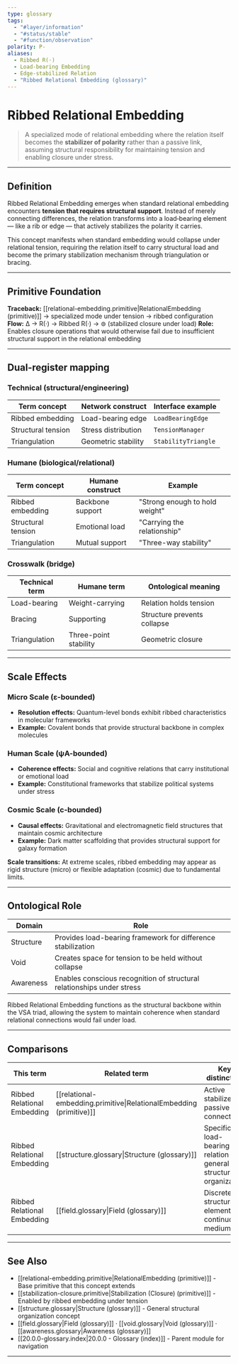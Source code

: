 ```yaml
---
type: glossary
tags:
  - "#layer/information"
  - "#status/stable"
  - "#function/observation"
polarity: P-
aliases:
  - Ribbed R(·)
  - Load-bearing Embedding
  - Edge-stabilized Relation
  - "Ribbed Relational Embedding (glossary)"
---
```


# Ribbed Relational Embedding

> A specialized mode of relational embedding where the relation itself becomes the **stabilizer of polarity** rather than a passive link, assuming structural responsibility for maintaining tension and enabling closure under stress.

---

## Definition

Ribbed Relational Embedding emerges when standard relational embedding encounters **tension that requires structural support**. Instead of merely connecting differences, the relation transforms into a load‑bearing element — like a rib or edge — that actively stabilizes the polarity it carries.

This concept manifests when standard embedding would collapse under relational tension, requiring the relation itself to carry structural load and become the primary stabilization mechanism through triangulation or bracing.

---

## Primitive Foundation

**Traceback:** [[relational-embedding.primitive|RelationalEmbedding (primitive)]] → specialized mode under tension → ribbed configuration
**Flow:** ∆ → R(·) → Ribbed R(·) → ⊚ (stabilized closure under load)
**Role:** Enables closure operations that would otherwise fail due to insufficient structural support in the relational embedding

---

## Dual‑register mapping

### Technical (structural/engineering)

| Term concept | Network construct | Interface example |
|-------------|------------------|-------------------|
| Ribbed embedding | Load-bearing edge | `LoadBearingEdge` |
| Structural tension | Stress distribution | `TensionManager` |
| Triangulation | Geometric stability | `StabilityTriangle` |

### Humane (biological/relational)

| Term concept | Humane construct | Example |
|-------------|------------------|----------|
| Ribbed embedding | Backbone support | "Strong enough to hold weight" |
| Structural tension | Emotional load | "Carrying the relationship" |
| Triangulation | Mutual support | "Three-way stability" |

### Crosswalk (bridge)

| Technical term | Humane term | Ontological meaning |
|---------------|-------------|-------------------|
| Load-bearing | Weight-carrying | Relation holds tension |
| Bracing | Supporting | Structure prevents collapse |
| Triangulation | Three-point stability | Geometric closure |

---

## Scale Effects

### Micro Scale (ε-bounded)
- **Resolution effects:** Quantum-level bonds exhibit ribbed characteristics in molecular frameworks
- **Example:** Covalent bonds that provide structural backbone in complex molecules

### Human Scale (ψA-bounded)
- **Coherence effects:** Social and cognitive relations that carry institutional or emotional load
- **Example:** Constitutional frameworks that stabilize political systems under stress

### Cosmic Scale (c-bounded)
- **Causal effects:** Gravitational and electromagnetic field structures that maintain cosmic architecture
- **Example:** Dark matter scaffolding that provides structural support for galaxy formation

**Scale transitions:** At extreme scales, ribbed embedding may appear as rigid structure (micro) or flexible adaptation (cosmic) due to fundamental limits.

---

## Ontological Role

| Domain | Role |
|--------|------|
| Structure | Provides load-bearing framework for difference stabilization |
| Void | Creates space for tension to be held without collapse |
| Awareness | Enables conscious recognition of structural relationships under stress |

Ribbed Relational Embedding functions as the structural backbone within the VSA triad, allowing the system to maintain coherence when standard relational connections would fail under load.

---

## Comparisons

| This term | Related term | Key distinction |
|-----------|-------------|----------------|
| Ribbed Relational Embedding | [[relational-embedding.primitive\|RelationalEmbedding (primitive)]] | Active stabilizer vs passive connector |
| Ribbed Relational Embedding | [[structure.glossary\|Structure (glossary)]] | Specific load-bearing relation vs general structural organization |
| Ribbed Relational Embedding | [[field.glossary\|Field (glossary)]] | Discrete structural element vs continuous medium |

---

## See Also

- [[relational-embedding.primitive|RelationalEmbedding (primitive)]] - Base primitive that this concept extends
- [[stabilization-closure.primitive|Stabilization (Closure) (primitive)]] - Enabled by ribbed embedding under tension
- [[structure.glossary|Structure (glossary)]] - General structural organization concept
- [[field.glossary|Field (glossary)]] · [[void.glossary|Void (glossary)]] · [[awareness.glossary|Awareness (glossary)]]
- [[20.0.0-glossary.index|20.0.0 - Glossary (index)]] - Parent module for navigation

---
